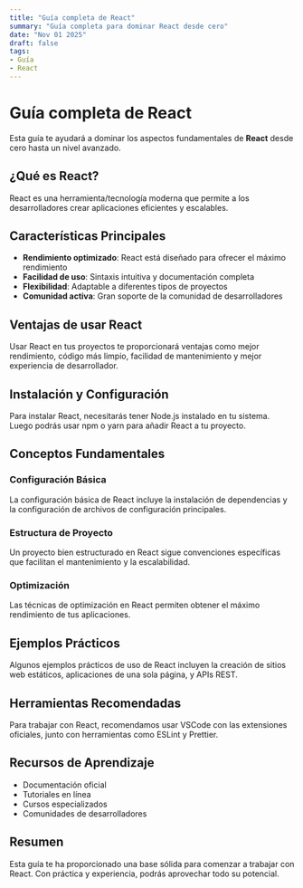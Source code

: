 ```yaml
---
title: "Guía completa de React"
summary: "Guía completa para dominar React desde cero"
date: "Nov 01 2025"
draft: false
tags:
- Guía
- React
---
```


# Guía completa de React

Esta guía te ayudará a dominar los aspectos fundamentales de **React** desde cero hasta un nivel avanzado.

## ¿Qué es React?

React es una herramienta/tecnología moderna que permite a los desarrolladores crear aplicaciones eficientes y escalables.

## Características Principales

- **Rendimiento optimizado**: React está diseñado para ofrecer el máximo rendimiento
- **Facilidad de uso**: Sintaxis intuitiva y documentación completa
- **Flexibilidad**: Adaptable a diferentes tipos de proyectos
- **Comunidad activa**: Gran soporte de la comunidad de desarrolladores

## Ventajas de usar React

Usar React en tus proyectos te proporcionará ventajas como mejor rendimiento, código más limpio, facilidad de mantenimiento y mejor experiencia de desarrollador.

## Instalación y Configuración

Para instalar React, necesitarás tener Node.js instalado en tu sistema. Luego podrás usar npm o yarn para añadir React a tu proyecto.

## Conceptos Fundamentales

### Configuración Básica
La configuración básica de React incluye la instalación de dependencias y la configuración de archivos de configuración principales.

### Estructura de Proyecto
Un proyecto bien estructurado en React sigue convenciones específicas que facilitan el mantenimiento y la escalabilidad.

### Optimización
Las técnicas de optimización en React permiten obtener el máximo rendimiento de tus aplicaciones.

## Ejemplos Prácticos

Algunos ejemplos prácticos de uso de React incluyen la creación de sitios web estáticos, aplicaciones de una sola página, y APIs REST.

## Herramientas Recomendadas

Para trabajar con React, recomendamos usar VSCode con las extensiones oficiales, junto con herramientas como ESLint y Prettier.

## Recursos de Aprendizaje

- Documentación oficial
- Tutoriales en línea
- Cursos especializados
- Comunidades de desarrolladores

## Resumen

Esta guía te ha proporcionado una base sólida para comenzar a trabajar con React. Con práctica y experiencia, podrás aprovechar todo su potencial.
